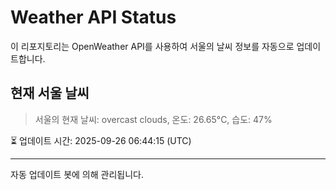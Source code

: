 
# Weather API Status

이 리포지토리는 OpenWeather API를 사용하여 서울의 날씨 정보를 자동으로 업데이트합니다.

## 현재 서울 날씨
> 서울의 현재 날씨: overcast clouds, 온도: 26.65°C, 습도: 47%

⏳ 업데이트 시간: 2025-09-26 06:44:15 (UTC)

---
자동 업데이트 봇에 의해 관리됩니다.
